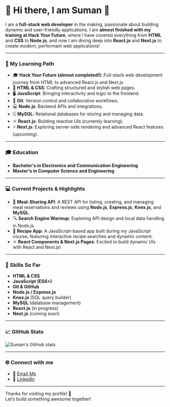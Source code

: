 # 👋 Hi there, I am Suman 👋

I am a **full-stack web developer** in the making, passionate about building dynamic and user-friendly applications. I am **almost finished with my training at Hack Your Future**, where I have covered everything from **HTML** and **CSS** to **Node.js**, and now I am diving deep into **React.js** and **Next.js** to create modern, performant web applications!

---

### 🌱 My Learning Path
- 🎓 **Hack Your Future (almost completed!)**: Full-stack web development journey from HTML to advanced React.js and Next.js.
- 📜 **HTML & CSS**: Crafting structured and stylish web pages.
- 🖥️ **JavaScript**: Bringing interactivity and logic to the frontend.
- 🔧 **Git**: Version control and collaborative workflows.
- 💻 **Node.js**: Backend APIs and integrations.
- 🗄️ **MySQL**: Relational databases for storing and managing data.
- ⚛️ **React.js**: Building reactive UIs (currently learning).
- ⚡ **Next.js**: Exploring server-side rendering and advanced React features (upcoming).

---

### 🎓 Education
- **Bachelor's in Electronics and Communication Engineering**
- **Master's in Computer Science and Engineering**
  
---

### 💻 Current Projects & Highlights
- 🥗 **Meal-Sharing API**: A REST API for listing, creating, and managing meal reservations and reviews using **Node.js**, **Express.js**, **Knex.js**, and **MySQL**.
- 🔍 **Search Engine Warmup**: Exploring API design and local data handling in Node.js.
- 📜 **Recipe App**: A JavaScript-based app built during my JavaScript course, featuring interactive recipe searches and dynamic content.
- ⚛️ **React Components & Next.js Pages**: Excited to build dynamic UIs with React and Next.js!

---

### 🚀 Skills So Far
- **HTML & CSS**
- **JavaScript (ES6+)**
- **Git & GitHub**
- **Node.js / Express.js**
- **Knex.js** (SQL query builder)
- **MySQL** (database management)
- **React.js** (in progress)
- **Next.js** (coming soon)

---

### 📈 GitHub Stats
![Suman's GitHub stats](https://github-readme-stats.vercel.app/api?username=sumankaundinya&show_icons=true&theme=radical)

---

### 🌐 Connect with me
- 📧 [Email Me](mailto:sumanj241118@gmail.com)
- 💼 [LinkedIn](linkedin.com/in/sumankkj)

---

Thanks for visiting my profile! 🚀  
Let’s build something awesome together!
